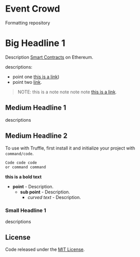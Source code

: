 # Event Crowd







Formatting repository

# Big Headline 1

Description [Smart Contracts](https://en.wikipedia.org/wiki/Smart_contract) on Ethereum.

descriptions:
- point one [this is a link](https://medium.com/bitcorps-blog/onward-with-ethereum-smart-contract-security-97a827e47702#.y3kvdetbz))
- point two [link](https://solidity.readthedocs.io/en/develop/).

> NOTE: this is a note note note note [this is a link](https://medium.com/zeppelin-blog/the-hitchhikers-guide-to-smart-contracts-in-ethereum-848f08001f05#.cox40d2ut).

## Medium Headline 1

descriptions

## Medium Headline 2

To use with Truffle, first install it and initialize your project with `command/code`.

```sh
Code code code
or command command
```

**this is a bold text**



- **point** - Description.
	- **sub point** - Description.
		- *curved text* - Description.

### Small Headline 1

descriptions

## License
Code released under the [MIT License](https://github.com/OpenZeppelin/openzeppelin-solidity/blob/master/LICENSE).
